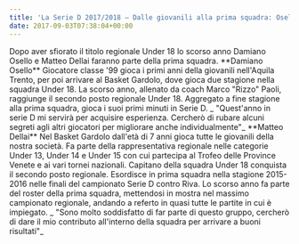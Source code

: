 ```yaml
---
title: 'La Serie D 2017/2018 – Dalle giovanili alla prima squadra: Osello e Dellai'
date: 2017-09-03T07:38:04+00:00
---
```

Dopo aver sfiorato il titolo regionale Under 18 lo scorso anno Damiano Osello e Matteo Dellai faranno parte della prima squadra. \*\*Damiano Osello\*\* Giocatore classe '99 gioca i primi anni della giovanili nell'Aquila Trento, per poi arrivare al Basket Gardolo, dove gioca due stagione nella squadra Under 18. La scorso anno, allenato da coach Marco "Rizzo" Paoli, raggiunge il secondo posto regionale Under 18. Aggregato a fine stagione alla prima squadra, gioca i suoi primi minuti in Serie D. \_ "Quest'anno in serie D mi servirà per acquisire esperienza. Cercherò di rubare alcuni segreti agli altri giocatori per migliorare anche individualmente"\_ \*\*Matteo Dellai\*\* Nel Basket Gardolo dall'età di 7 anni gioca tutte le giovanili della nostra società. Fa parte della rappresentativa regionale nelle categorie Under 13, Under 14 e Under 15 con cui partecipa al Trofeo delle Province Venete e ai vari tornei nazionali. Capitano della squadra Under 18 conquista il secondo posto regionale. Esordisce in prima squadra nella stagione 2015-2016 nelle finali del campionato Serie D contro Riva. Lo scorso anno fa parte del roster della prima squadra, mettendosi in mostra nel massimo campionato regionale, andando a referto in quasi tutte le partite in cui è impiegato. \_ "Sono molto soddisfatto di far parte di questo gruppo, cercherò di dare il mio contributo all'interno della squadra per arrivare a buoni risultati"\_